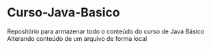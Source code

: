 # Curso-Java-Basico
Repositório para armazenar todo o conteúdo do curso de Java Básico
Alterando conteúdo de um arquivo de forma local